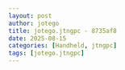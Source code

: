 ```yaml
---
layout: post
author: jotego
title: jotego.jtngpc - 8735af8
date: 2025-08-15
categories: [Handheld, jtngpc]
tags: [jotego.jtngpc]
---
```


